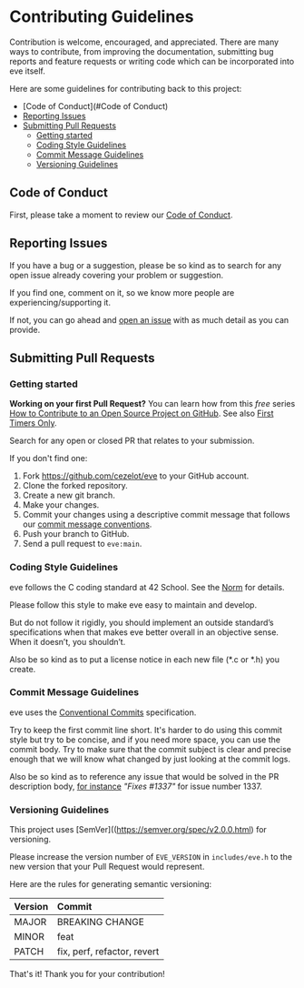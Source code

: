 # Contributing Guidelines

Contribution is welcome, encouraged, and appreciated. There are many ways to contribute,
from improving the documentation, submitting bug reports and feature requests or writing code
which can be incorporated into eve itself.

Here are some guidelines for contributing back to this project:

 - [Code of Conduct](#Code of Conduct)
 - [Reporting Issues](#reporting-issues)
 - [Submitting Pull Requests](#submitting-pull-requests)
   - [Getting started](#getting-started)
   - [Coding Style Guidelines](#coding-style-guidelines)
   - [Commit Message Guidelines](#commit-message-guidelines)
   - [Versioning Guidelines](#versioning-guidelines)

## Code of Conduct

First, please take a moment to review our [Code of Conduct](CODE_OF_CONDUCT.md).

## Reporting Issues

If you have a bug or a suggestion, please be so kind as to search
for any open issue already covering your problem or suggestion.

If you find one, comment on it, so we know more people are experiencing/supporting it.

If not, you can go ahead and [open an issue](https://github.com/cezelot/eve/issues/new/choose) with as much detail as you can provide.

## Submitting Pull Requests

### Getting started

**Working on your first Pull Request?** You can learn how from this *free* series [How to Contribute to an Open Source Project on GitHub](https://kcd.im/pull-request).
See also [First Timers Only](http://www.firsttimersonly.com).

Search for any open or closed PR that relates to your submission.

If you don't find one:

  1. Fork https://github.com/cezelot/eve to your GitHub account.
  2. Clone the forked repository.
  3. Create a new git branch.
  4. Make your changes.
  5. Commit your changes using a descriptive commit message that follows
     our [commit message conventions](#commit-message-guidelines).
  6. Push your branch to GitHub.
  7. Send a pull request to `eve:main`.

### Coding Style Guidelines

eve follows the C coding standard at 42 School.
See the [Norm](https://github.com/42School/norminette/blob/master/pdf/en.norm.pdf) for details.

Please follow this style to make eve easy to maintain and develop.

But do not follow it rigidly, you should implement an outside standard’s specifications
when that makes eve better overall in an objective sense. When it doesn’t, you shouldn’t.

Also be so kind as to put a license notice in each new file (*.c or *.h) you create.

### Commit Message Guidelines

eve uses the [Conventional Commits](https://www.conventionalcommits.org/en/v1.0.0/)
specification.

Try to keep the first commit line short. It's harder to do using this commit style but try to be
concise, and if you need more space, you can use the commit body. Try to make sure that the commit
subject is clear and precise enough that we will know what changed by just looking at the commit logs.

Also be so kind as to reference any issue that would be solved in the PR description body,
[for instance](https://docs.github.com/en/issues/tracking-your-work-with-issues/linking-a-pull-request-to-an-issue)
_"Fixes #1337"_ for issue number 1337.

### Versioning Guidelines

This project uses [SemVer]((https://semver.org/spec/v2.0.0.html) for versioning.

Please increase the version number of `EVE_VERSION` in `includes/eve.h` to the new version
that your Pull Request would represent.

Here are the rules for generating semantic versioning:

  Version  |  Commit
  :--------|:-------------
  MAJOR    | BREAKING CHANGE
  MINOR    | feat
  PATCH    | fix, perf, refactor, revert

That's it! Thank you for your contribution!
